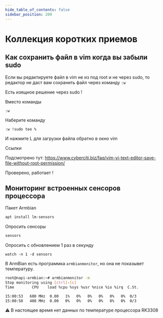 ```yaml
---
hide_table_of_contents: false
sidebar_position: 200
---
```


# Коллекция коротких приемов

## Как сохранить файл в vim когда вы забыли sudo 

Если вы редактируете файл в vim не из под root и не через sudo,
то редактор не даст вам сохранить файл через команду `:w`

Есть изящное решение через sudo !

Вместо команды 

```vim
:w
```

Наберите команду 

```vim
:w !sudo tee %
```

И нажмите L для загрузки файла обратно в окно vim

Ссылки

Подсмотрено тут:  https://www.cyberciti.biz/faq/vim-vi-text-editor-save-file-without-root-permission/

Проверено, работает !

## Мониторинг встроенных сенсоров процессора

Пакет Armbian

```bash
apt install lm-sensors
```

Опросить сенсоры

```bash
sensors
```

Опросить с обновлением 1 раз в секунду

```
watch -n 1 -d sensors
```

В ArmBian есть программка `armbianmonitor`, но она не показывет температуру.

```bash
root@napi-armbian:~# armbianmonitor -m
Stop monitoring using [ctrl]-[c]
Time        CPU    load %cpu %sys %usr %nice %io %irq  C.St.

15:00:53   600 MHz  0.00   1%   0%   0%   0%   0%   0%  0/3
15:00:58   408 MHz  0.00   0%   0%   0%   0%   0%   0%  0/3
```

:warning: В настоящее время нет данных по температуре процессора RK3308 